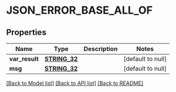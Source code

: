 # JSON_ERROR_BASE_ALL_OF

## Properties
Name | Type | Description | Notes
------------ | ------------- | ------------- | -------------
**var_result** | [**STRING_32**](STRING_32.md) |  | [default to null]
**msg** | [**STRING_32**](STRING_32.md) |  | [default to null]

[[Back to Model list]](../README.md#documentation-for-models) [[Back to API list]](../README.md#documentation-for-api-endpoints) [[Back to README]](../README.md)


